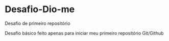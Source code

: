 # Desafio-Dio-me
Desafio de primeiro repositório

Desafio básico feito apenas para iniciar meu primeiro repositório Git/Github
